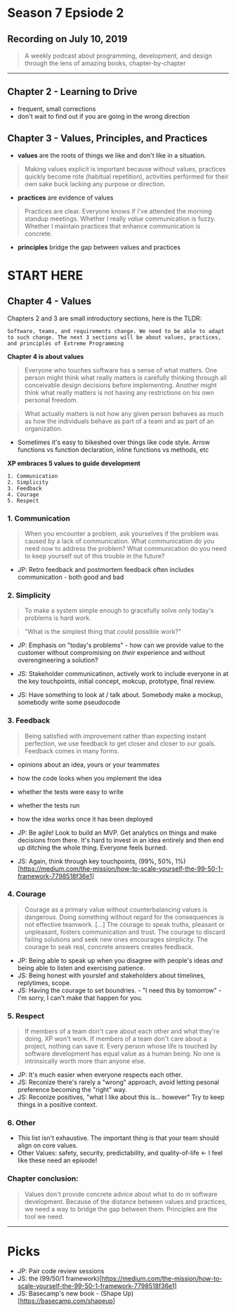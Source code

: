 # Season 7 Epsiode 2

## Recording on July 10, 2019

> A weekly podcast about programming, development, and design through the lens of amazing books, chapter-by-chapter

---

## Chapter 2 - Learning to Drive

* frequent, small corrections
* don't wait to find out if you are going in the wrong direction

## Chapter 3 - Values, Principles, and Practices


* __values__ are the roots of things we like and don't like in a situation.

> Making values explicit is important because without values, practices quickly become rote (habitual repetition), activities performed for their own sake buck lacking any purpose or direction.

* __practices__ are evidence of values

> Practices are clear. Everyone knows if I've attended the morning standup meetings. Whether I really _value_ communication is fuzzy. Whether I maintain practices that enhance communication is concrete.

* __principles__ bridge the gap between values and practices

# START HERE

## Chapter 4 - Values

Chapters 2 and 3 are small introductory sections, here is the TLDR:

```
Software, teams, and requirements change. We need to be able to adapt
to such change. The next 3 sections will be about values, practices,
and principles of Extreme Programming
```

__Chapter 4 is about values__

> Everyone who touches software has a sense of what matters. One person might think what really matters is carefully thinking through all conceivable design decisions before implementing. Another might think what really matters is not having any restrictions on his own personal freedom.

> What actually matters is not how any given person behaves as much as how the individuals behave as part of a team and as part of an organization.

* Sometimes it's easy to bikeshed over things like code style. Arrow functions vs function declaration, inline functions vs methods, etc

__XP embraces 5 values to guide development__

```
1. Communication
2. Simplicity
3. Feedback
4. Courage
5. Respect
```

### 1. Communication

> When you encounter a problem, ask yourselves if the problem was caused by a lack of communication. What communication do you need now to address the problem? What communication do you need to keep yourself out of this trouble in the future?

* JP: Retro feedback and postmortem feedback often includes communication - both good and bad

### 2. Simplicity

> To make a system simple enough to gracefully solve only today's problems is hard work.

> "What is the simplest thing that could possible work?"

* JP: Emphasis on "today's problems" - how can we provide value to the customer without compromising on _their_ experience and without overengineering a solution?

* JS: Stakeholder communicatinon, actively work to include everyone in at the key touchpoints, initial concept, mokcup, prototype, final review.

* JS: Have something to look at / talk about. Somebody make a mockup, somebody write some pseudocode 

### 3. Feedback

> Being satisfied with improvement rather than expecting instant perfection, we use feedback to get closer and closer to our goals.
> Feedback comes in many forms.

* opinions about an idea, yours or your teammates
* how the code looks when you implement the idea
* whether the tests were easy to write
* whether the tests run
* how the idea works once it has been deployed

* JP: Be agile! Look to build an MVP. Get analytics on things and make decisions from there. It's hard to invest in an idea entirely and then end up ditching the whole thing. Everyone feels burned.
* JS: Again, think through key touchpoints, (99%, 50%, 1%)[https://medium.com/the-mission/how-to-scale-yourself-the-99-50-1-framework-7798518f36e1]

### 4. Courage

> Courage as a primary value without counterbalancing values is dangerous. Doing something without regard for the consequences is not effective teamwork. [...] The courage to speak truths, pleasant or unpleasant, fosters communication and trust. The courage to discard failing solutions and seek new ones encourages simplicity. The courage to seak real, concrete answers creates feedback.

* JP: Being able to speak up when you disagree with people's ideas _and_ being able to listen and exercising patience.
* JS: Being honest with yourslef and stakeholders about timelines, replytimes, scope. 
* JS: Having the courage to set boundries. - "I need this by tomorrow" - I'm sorry, I can't make that happen for you. 

### 5. Respect

> If members of a team don't care about each other and what they're doing, XP won't work. If members of a team don't care about a project, nothing can save it. Every person whose life is touched by software development has equal value as a human being. No one is intrinsically worth more than anyone else.

* JP: It's much easier when everyone respects each other.
* JS: Reconize there's rarely a "wrong" approach, avoid letting pesonal preference becoming the "right" way. 
* JS: Reconize positives, "what I like about this is... however" Try to keep things in a positive context. 

### 6. Other

* This list isn't exhaustive. The important thing is that your team should align on core values.
* Other Values: safety, security, predictability, and quality-of-life <- I feel like these need an episode! 

### Chapter conclusion:

> Values don't provide concrete advice about what to do in software development. Because of the distance between values and practices, we need a way to bridge the gap between them. Principles are the tool we need.

---

# Picks

* JP: Pair code review sessions
* JS: the (99/50/1 framework)[https://medium.com/the-mission/how-to-scale-yourself-the-99-50-1-framework-7798518f36e1]
* JS: Basecamp's new book - (Shape Up)[https://basecamp.com/shapeup]
